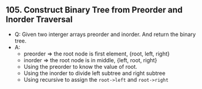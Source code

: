 ## 105. Construct Binary Tree from Preorder and Inorder Traversal
- Q: Given two interger arrays preorder and inorder. And return the binary tree.
- A:
    -  preorder => the root node is first element, {root, left, right}
    -  inorder => the root node is in middle, {left, root, right}
    -  Using the preorder to know the value of root.
    -  Using the inorder to divide left subtree and right subtree
    - Using recursive to assign the `root->left` and `root->right`
